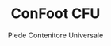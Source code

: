 ---
title: "ConFoot CFU"
subtitle: "Piede Contenitore Universale"
mainImage: "/images/products/confoot-cfu-main.jpg"
gallery:
  - "/images/products/confoot-cfu-1.jpg"
  - "/images/products/confoot-cfu-2.jpg"
  - "/images/products/confoot-cfu-3.jpg"
shortDescription: "ConFoot CFU è un piede per container universale progettato per una movimentazione versatile dei container in vari ambienti."
technicalDescription: "Il ConFoot CFU è realizzato in acciaio di alta qualità e dispone del nostro meccanismo di bloccaggio brevettato per un fissaggio sicuro alle strutture d'angolo del container."
videoID: "HDhFIRA-oZU"
specifications:
  - name: "Peso"
    value: "24 kg"
  - name: "Capacità di carico"
    value: "34 tonnellate"
  - name: "Dimensioni"
    value: "45 × 30 × 25 cm"
  - name: "Materiale"
    value: "Acciaio di alta qualità"
price: "6.350 EUR excl. VAT"
priceVAT: "7.684 EUR VAT included"
pricingNotes: "Sconti per quantità disponibili. Contattaci per preventivi personalizzati."
buyLink: "/contact"
howToUse: |
  1. Posizionare il CFU sotto l'angolo del container
  2. Attivare il meccanismo di bloccaggio
  3. Verificare il fissaggio sicuro
  4. Ripetere per tutti gli angoli necessari
benefits:
  - title: "Compatibilità Universale"
    description: "Funziona con tutti i container standard indipendentemente dal produttore"
  - title: "Dispiegamento Rapido"
    description: "Può essere montato da un singolo operatore in meno di 5 minuti per unità"
  - title: "Efficienza Spaziale"
    description: "Il design compatto consente di riporlo in spazi ristretti quando non è in uso"
  - title: "Economico"
    description: "Riduce la necessità di attrezzature di sollevamento specializzate, abbattendo i costi operativi"
  - title: "Applicazioni Versatili"
    description: "Adatto a vari settori, inclusi logistica, produzione e costruzione"
  - title: "Flusso di Lavoro Migliorato"
    description: "Ottimizza i processi di movimentazione dei container, migliorando l'efficienza operativa"
articleContent: |
  ## Cos'è il ConFoot CFU?

  ConFoot CFU è una soluzione universale per piede di container progettata per offrire la massima versatilità e compatibilità con diversi tipi di container. Questo sistema innovativo offre un metodo affidabile ed efficiente per movimentare i container senza la necessità di macchinari pesanti o attrezzature specializzate. Il modello CFU si distingue per la sua capacità di funzionare con praticamente qualsiasi container standard, rendendolo la scelta ideale per le aziende che gestiscono container di vario tipo.

  ## Come Funziona

  Il ConFoot CFU si fissa direttamente ai castings degli angoli del container, fornendo una base stabile per il carico, lo scarico e lo stoccaggio temporaneo. Il suo design universale garantisce la compatibilità con quasi tutti i container standard, rendendolo una soluzione ideale per le aziende che gestiscono container di vario tipo. Il meccanismo di fissaggio semplice consente un dispiegamento e una rimozione rapidi, riducendo notevolmente il tempo e le risorse necessarie per le operazioni di movimentazione dei container.

  ## Funzionamento di ConFoot CFU

  ### Meccanismo Principale

  Il ConFoot CFU impiega un innovativo sistema di attacco universale che si collega in modo sicuro ai castings degli angoli del container, indipendentemente dal produttore. Questa versatilità è ottenuta grazie ad un meccanismo di serraggio appositamente progettato che si adatta a diverse configurazioni dei castings degli angoli. Realizzato in acciaio di alta qualità, ogni unità offre un'eccezionale durata, pur rimanendo gestibile per un singolo operatore durante l'installazione.

  Il processo di fissaggio è semplice e richiede una formazione minima. Gli operatori possono posizionare il CFU sotto l'angolo del container, attivare il meccanismo di bloccaggio e verificare il fissaggio sicuro prima di procedere. Questa semplicità consente un dispiegamento rapido in diversi ambienti operativi, dai porti trafficati ai cantieri remoti.

  ### Vantaggi del Meccanismo

  1. **Applicazione Universale**: Il design adattabile del CFU funziona con container di tutti i principali produttori, eliminando i problemi di compatibilità.
  2. **Semplicità Operativa**: Il sistema di attacco intuitivo può essere appreso rapidamente, riducendo i requisiti di formazione e gli errori operativi.
  3. **Efficienza Temporale**: Le operazioni di movimentazione dei container possono essere completate in una frazione del tempo rispetto ai metodi tradizionali che richiedono macchinari pesanti.
  4. **Ottimizzazione delle Risorse**: Riducendo la dipendenza da attrezzature specializzate, il CFU consente un'allocazione più efficiente delle risorse.

  Il meccanismo del CFU rappresenta un notevole progresso nella tecnologia di movimentazione dei container, offrendo una soluzione che combina versatilità, semplicità ed efficienza in un unico prodotto.

  ## Applicazioni del ConFoot CFU

  ### Operazioni Logistiche Diverse
  Il ConFoot CFU eccelle in operazioni logistiche diverse in cui vengono gestiti regolarmente container di tipi differenti. La sua compatibilità universale lo rende particolarmente prezioso nei centri di trasporto multimodali, dove convergono container di vari produttori e compagnie di navigazione. La capacità del sistema di funzionare con diversi tipi di container elimina la necessità di più soluzioni di movimentazione specializzate, snellendo le operazioni e riducendo i costi delle attrezzature.

  ### Centri di Distribuzione di Piccole Dimensioni
  Per i centri di distribuzione più piccoli che non possono giustificare la spesa per attrezzature permanenti per la movimentazione dei container, il ConFoot CFU offre una soluzione ideale. La sua natura portatile e la facilità d'uso permettono a queste strutture di gestire efficientemente le consegne dei container senza investire in infrastrutture costose. Questa accessibilità apre nuove possibilità per le aziende che desiderano ampliare le proprie capacità di distribuzione senza significativi investimenti di capitale.

  ### Impianti di Produzione
  Gli impianti di produzione beneficiano della capacità del CFU di creare layout di produzione flessibili. Consentendo di posizionare i container esattamente dove necessari, il sistema facilita una gestione dell'inventario just-in-time e workflow di produzione efficienti. La capacità di riposizionare rapidamente i container supporta anche processi di produzione agili che richiedono frequenti riconfigurazioni degli spazi di lavoro e dell'allocazione delle risorse.

  L'adattabilità del ConFoot CFU lo rende uno strumento essenziale per le operazioni logistiche e di produzione moderne, offrendo la flessibilità necessaria per rispondere alle mutevoli esigenze del mercato e ai requisiti operativi.

  ### Vantaggi e Limitazioni

  #### Vantaggi

  Il ConFoot CFU offre vantaggi significativi per le operazioni di movimentazione dei container. La sua compatibilità universale elimina la necessità di sistemi di movimentazione specializzati multipli, riducendo i costi delle attrezzature e semplificando la gestione dell'inventario. La portabilità del sistema consente il dispiegamento in diverse sedi, offrendo una flessibilità operativa che le attrezzature fisse non possono garantire. Inoltre, la semplicità d'uso del CFU riduce i requisiti di formazione e permette un'implementazione rapida in nuovi ambienti. La costruzione durevole garantisce un'affidabilità a lungo termine, mentre il design compatto minimizza lo spazio di stoccaggio quando non è in uso.

  #### Limitazioni

  Nonostante la sua versatilità, il ConFoot CFU presenta alcune limitazioni da considerare. La natura manuale del sistema potrebbe non essere adatta per operazioni ad alto volume, dove soluzioni automatizzate potrebbero risultare più efficienti. Sebbene il CFU riduca significativamente la necessità di macchinari pesanti, non li elimina completamente in tutti gli scenari di movimentazione dei container. Inoltre, superfici estremamente irregolari possono presentare difficoltà per un dispiegamento stabile, richiedendo in alcuni casi una preparazione aggiuntiva del sito. Questi fattori devono essere valutati quando si considera il CFU per ambienti operativi specifici.

  ## Sviluppi Futuri

  ### Miglioramenti Previsti
  Il ConFoot CFU continua a evolvere con diversi miglioramenti previsti all’orizzonte. Gli sforzi di sviluppo sono focalizzati sulla ulteriore riduzione del peso di ogni unità, mantenendo o migliorando la capacità di carico. Vengono esplorate innovazioni nel campo dei materiali per incorporare compositi avanzati che offrano un rapporto resistenza/peso superiore. Inoltre, sono in fase di progettazione miglioramenti ergonomici per semplificare ulteriormente il processo di attacco e ridurre l'affaticamento dell'operatore durante un uso prolungato.

  ### Capacità di Integrazione
  Le future versioni del ConFoot CFU presenteranno capacità di integrazione migliorate con sistemi di gestione del magazzino e piattaforme di tracciamento logistico. Vengono sviluppati sensori digitali per monitorare in tempo reale la distribuzione del carico e la stabilità, fornendo dati preziosi per l'ottimizzazione della sicurezza e dell'efficienza. Queste funzionalità intelligenti permetteranno al CFU di far parte dell'ecosistema logistico connesso, supportando decisioni basate sui dati e piani di manutenzione predittiva.

  Questi continui sviluppi garantiscono che il ConFoot CFU continuerà a soddisfare le crescenti esigenze dei settori della logistica e della produzione, mantenendo la sua posizione come soluzione leader per la movimentazione versatile dei container.
---